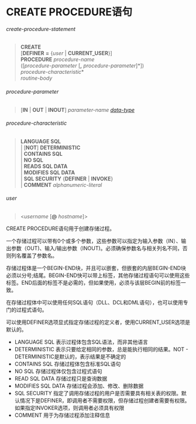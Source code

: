 # CREATE PROCEDURE语句

###### create-procedure-statement
> **CREATE**  
[**DEFINER** **=** {*user* | **CURRENT_USER**}]  
**PROCEDURE** *procedure-name*  
([*procedure-parameter* [**,** *procedure-parameter*]\*])  
*procedure-characteristic*\*  
*routine-body*

###### procedure-parameter
> [**IN** | **OUT** | **INOUT**] *parameter-name* *[data-type](../datatype)*

###### procedure-characteristic
> **LANGUAGE SQL**  
| [**NOT**] **DETERMINISTIC**  
| **CONTAINS SQL**   
| **NO SQL**   
| **READS SQL DATA**  
| **MODIFIES SQL DATA**  
| **SQL SECURITY** {**DEFINER** | **INVOKE**}  
| **COMMENT** *alphanumeric-literal*  

###### user
> <*username* [**@** *hostname*]>

CREATE PROCEDURE语句用于创建存储过程。

一个存储过程可以带有0个或多个参数，这些参数可以指定为输入参数（IN）、输出参数（OUT)、输入/输出参数（INOUT)。必须确保参数名与相关列名不同，否则列名覆盖了参数名。

存储过程体是一个BEGIN-END块，并且可以嵌套，但嵌套的内层BEGIN-END块必须以分号;结尾。BEGIN-END快可以带上标签，其他存储过程语句可以使用这些标签。END后面的标签不是必需的，但如果使用，必须与该层BEGIN前的标签一致。

在存储过程体中可以使用任何SQL语句（DLL、DCL和DML语句），也可以使用专门的过程式语句。

可以使用DEFINER选项显式指定存储过程的定义者，使用CURRENT_USER选项是默认的。

- LANGUAGE SQL	表示过程体包含SQL语法，而非其他语言
- DETERMINISTIC	表示只要给定相同的参数，总是能执行相同的结果。NOT - DETERMINISTIC是默认的，表示结果是不确定的
- CONTAINS SQL	存储过程体包含标准SQL语句
- NO SQL	存储过程体仅包含过程式语句
- READ SQL DATA	存储过程只是查询数据
- MODIFIES SQL DATA	存储过程会添加、修改、删除数据
- SQL SECURITY	指定了调用存储过程的用户是否需要具有相关表的权限。默认情况下是DEFINER，即调用者不需要权限，但存储过程创建者需要有权限。如果指定INVOKER选项，则调用者必须具有权限
- COMMENT	用于为存储过程添加注释信息